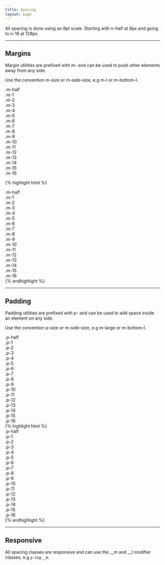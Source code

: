 ```yaml
---
title: Spacing
layout: page
---
```


<p class="t-4">All spacing is done using an 8pt scale. Starting with n-half at 8px and going to n-16 at 128px.</p>

<hr />

## Margins
<p class="t-4">Margin utilities are prefixed with m- and can be used to push other elements away from any side.</p>

<p>Use the convention m-size or m-side-size, e.g m-l or m-bottom-l.</p>

<div class="p-1 bg-c-g300 m-bottom-half">.m-half</div>
<div class="p-1 bg-c-g300 m-bottom-1">.m-1</div>
<div class="p-1 bg-c-g300 m-bottom-2">.m-2</div>
<div class="p-1 bg-c-g300 m-bottom-3">.m-3</div>
<div class="p-1 bg-c-g300 m-bottom-4">.m-4</div>
<div class="p-1 bg-c-g300 m-bottom-5">.m-5</div>
<div class="p-1 bg-c-g300 m-bottom-6">.m-6</div>
<div class="p-1 bg-c-g300 m-bottom-7">.m-7</div>
<div class="p-1 bg-c-g300 m-bottom-8">.m-8</div>
<div class="p-1 bg-c-g300 m-bottom-9">.m-9</div>
<div class="p-1 bg-c-g300 m-bottom-10">.m-10</div>
<div class="p-1 bg-c-g300 m-bottom-11">.m-11</div>
<div class="p-1 bg-c-g300 m-bottom-12">.m-12</div>
<div class="p-1 bg-c-g300 m-bottom-13">.m-13</div>
<div class="p-1 bg-c-g300 m-bottom-14">.m-14</div>
<div class="p-1 bg-c-g300 m-bottom-15">.m-15</div>
<div class="p-1 bg-c-g300 m-bottom-16">.m-16</div>

{% highlight html %}
<div class="m-half">.m-half</div>
<div class="m-1">.m-1</div>
<div class="m-2">.m-2</div>
<div class="m-3">.m-3</div>
<div class="m-4">.m-4</div>
<div class="m-5">.m-5</div>
<div class="m-6">.m-6</div>
<div class="m-7">.m-7</div>
<div class="m-8">.m-8</div>
<div class="m-9">.m-9</div>
<div class="m-10">.m-10</div>
<div class="m-11">.m-11</div>
<div class="m-12">.m-12</div>
<div class="m-13">.m-13</div>
<div class="m-14">.m-14</div>
<div class="m-15">.m-15</div>
<div class="m-16">.m-16</div>
{% endhighlight %}

<hr />

## Padding
<p class="t-l">Padding utilities are prefixed with p- and can be used to add space inside an element on any side.</p>

<p>Use the convention p-size or m-side-size, e.g m-large or m-bottom-l.</p>
<div class="m-bottom-1 bg-c-g300 p-half">.p-half</div>
<div class="m-bottom-1 bg-c-g300 p-1">.p-1</div>
<div class="m-bottom-1 bg-c-g300 p-2">.p-2</div>
<div class="m-bottom-1 bg-c-g300 p-3">.p-3</div>
<div class="m-bottom-1 bg-c-g300 p-4">.p-4</div>
<div class="m-bottom-1 bg-c-g300 p-5">.p-5</div>
<div class="m-bottom-1 bg-c-g300 p-6">.p-6</div>
<div class="m-bottom-1 bg-c-g300 p-7">.p-7</div>
<div class="m-bottom-1 bg-c-g300 p-8">.p-8</div>
<div class="m-bottom-1 bg-c-g300 p-9">.p-9</div>
<div class="m-bottom-1 bg-c-g300 p-10">.p-10</div>
<div class="m-bottom-1 bg-c-g300 p-11">.p-11</div>
<div class="m-bottom-1 bg-c-g300 p-12">.p-12</div>
<div class="m-bottom-1 bg-c-g300 p-13">.p-13</div>
<div class="m-bottom-1 bg-c-g300 p-14">.p-14</div>
<div class="m-bottom-1 bg-c-g300 p-15">.p-15</div>
<div class="m-bottom-1 bg-c-g300 p-16">.p-16</div>
{% highlight html %}
<div class="p-half">.p-half</div>
<div class="p-1">.p-1</div>
<div class="p-2">.p-2</div>
<div class="p-3">.p-3</div>
<div class="p-4">.p-4</div>
<div class="p-5">.p-5</div>
<div class="p-6">.p-6</div>
<div class="p-7">.p-7</div>
<div class="p-8">.p-8</div>
<div class="p-9">.p-9</div>
<div class="p-10">.p-10</div>
<div class="p-11">.p-11</div>
<div class="p-12">.p-12</div>
<div class="p-13">.p-13</div>
<div class="p-14">.p-14</div>
<div class="p-15">.p-15</div>
<div class="p-16">.p-16</div>
{% endhighlight %}

<hr />

## Responsive

All spacing classes are responsive and can use the __m and __l modifier classes, e.g `p-top__m`.
